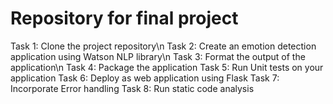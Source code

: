 # Repository for final project

Task 1: Clone the project repository\n
Task 2: Create an emotion detection application using Watson NLP library\n
Task 3: Format the output of the application\n
Task 4: Package the application
Task 5: Run Unit tests on your application
Task 6: Deploy as web application using Flask
Task 7: Incorporate Error handling
Task 8: Run static code analysis
